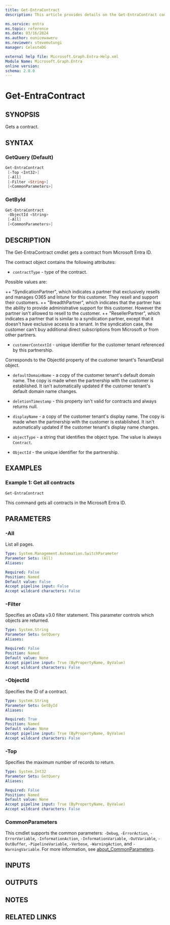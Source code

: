 ```yaml
---
title: Get-EntraContract
description: This article provides details on the Get-EntraContract command.

ms.service: entra
ms.topic: reference
ms.date: 03/16/2024
ms.author: eunicewaweru
ms.reviewer: stevemutungi
manager: CelesteDG

external help file: Microsoft.Graph.Entra-Help.xml
Module Name: Microsoft.Graph.Entra
online version:
schema: 2.0.0
---
```


# Get-EntraContract

## SYNOPSIS

Gets a contract.

## SYNTAX

### GetQuery (Default)

```powershell
Get-EntraContract 
 [-Top <Int32>] 
 [-All] 
 [-Filter <String>] 
 [<CommonParameters>]
```

### GetById

```powershell
Get-EntraContract 
 -ObjectId <String> 
 [-All] 
 [<CommonParameters>]
```

## DESCRIPTION

The Get-EntraContract cmdlet gets a contract from Microsoft Entra ID.

The contract object contains the following attributes:

- `contractType` - type of the contract.

Possible values are:  

++ "SyndicationPartner", which indicates a partner that exclusively resells and manages O365 and Intune for this customer.
They resell and support their customers.
++ "BreadthPartner", which indicates that the partner has the ability to provide administrative support for this customer.
However the partner isn't allowed to resell to the customer.
++ "ResellerPartner", which indicates a partner that is similar to a syndication partner, except that it doesn't have exclusive access to a tenant.
In the syndication case, the customer can't buy additional direct subscriptions from Microsoft or from other partners.

- `customerContextId` - unique identifier for the customer tenant referenced by this partnership.

Corresponds to the ObjectId property of the customer tenant's TenantDetail object.

- `defaultDomainName` - a copy of the customer tenant's default domain name.
The copy is made when the partnership with the customer is established.
It isn't automatically updated if the customer tenant's default domain name changes.

- `deletionTimestamp` - this property isn't valid for contracts and always returns null.

- `displayName` - a copy of the customer tenant's display name.
The copy is made when the partnership with the customer is established.
It isn't automatically updated if the customer tenant's display name changes.

- `objectType` - a string that identifies the object type. The value is always `Contract`.

- `ObjectId` - the unique identifier for the partnership.

## EXAMPLES

### Example 1: Get all contracts

```powershell
Get-EntraContract
```

This command gets all contracts in the Microsoft Entra ID.

## PARAMETERS

### -All

List all pages.

```yaml
Type: System.Management.Automation.SwitchParameter
Parameter Sets: (All)
Aliases:

Required: False
Position: Named
Default value: False
Accept pipeline input: False
Accept wildcard characters: False
```

### -Filter

Specifies an oData v3.0 filter statement.
This parameter controls which objects are returned.

```yaml
Type: System.String
Parameter Sets: GetQuery
Aliases:

Required: False
Position: Named
Default value: None
Accept pipeline input: True (ByPropertyName, ByValue)
Accept wildcard characters: False
```

### -ObjectId

Specifies the ID of a contract.

```yaml
Type: System.String
Parameter Sets: GetById
Aliases:

Required: True
Position: Named
Default value: None
Accept pipeline input: True (ByPropertyName, ByValue)
Accept wildcard characters: False
```

### -Top

Specifies the maximum number of records to return.

```yaml
Type: System.Int32
Parameter Sets: GetQuery
Aliases:

Required: False
Position: Named
Default value: None
Accept pipeline input: True (ByPropertyName, ByValue)
Accept wildcard characters: False
```

### CommonParameters

This cmdlet supports the common parameters: `-Debug`, `-ErrorAction`, `-ErrorVariable`, `-InformationAction`, `-InformationVariable`, `-OutVariable`, `-OutBuffer`, `-PipelineVariable`, `-Verbose`, `-WarningAction`, and `-WarningVariable`. For more information, see [about_CommonParameters](https://go.microsoft.com/fwlink/?LinkID=113216).

## INPUTS

## OUTPUTS

## NOTES

## RELATED LINKS
